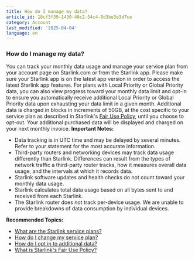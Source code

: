 ```yaml
---
title: How do I manage my data?
article_id: 18cf3f39-1430-40c2-54c4-8d3be3e3d7ce
category: Account
last_modified: '2025-04-04'
language: en
---
```


### How do I manage my data?
You can track your monthly data usage and manage your service plan from your account page on Starlink.com or from the Starlink app. Please make sure your Starlink app is on the latest app version in order to access the latest Starlink app features.
For plans with Local Priority or Global Priority data, you can also view progress toward your monthly data limit and opt-in to ensure you automatically receive additional Local Priority or Global Priority data upon exhausting your data limit in a given month. Additional data is charged in blocks in increments of 50GB, at the cost specific to your service plan as described in Starlink's [Fair Use Policy](https://www.starlink.com/support/article/<https:/www.starlink.com/legal>), until you choose to opt-out. Your additional purchased data will be displayed and charged on your next monthly invoice. 
**Important Notes:**
  * Data tracking is in UTC time and may be delayed by several minutes. Refer to your statement for the most accurate information.
  * Third-party routers and networking devices may track data usage differently than Starlink. Differences can result from the types of network traffic a third-party router tracks, how it measures overall data usage, and the intervals at which it records data.
  * Starlink software updates and health checks do not count toward your monthly data usage.
  * Starlink calculates total data usage based on all bytes sent to and received from each Starlink.
  * The Starlink router does not track per-device usage. We are unable to provide breakdowns of data consumption by individual devices.


**Recommended Topics:**
  * [What are the Starlink service plans?](https://www.starlink.com/support/article/<https:/support.starlink.com/?topic=c977d85e-ae57-e59c-6051-5689fb7a9cd7>)
  * [How do I change my service plan?](https://www.starlink.com/support/article/<https:/support.starlink.com/?topic=903869c7-4eff-bf52-76c8-2af222799734>)
  * [How do I opt in to additional data?](https://www.starlink.com/support/article/<https:/support.starlink.com/?topic=34838c87-71b4-3f88-6914-651c8ee9717c>)
  * [What is Starlink's Fair Use Policy?](https://www.starlink.com/support/article/<https:/support.starlink.com/?topic=f495d8c6-adb6-970d-e9fa-34fd21d32a5a>)